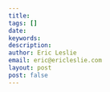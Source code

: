 ```yaml
---
title: 
tags: []
date: 
keywords: 
description: 
author: Eric Leslie
email: eric@ericleslie.com
layout: post
post: false
---
```

